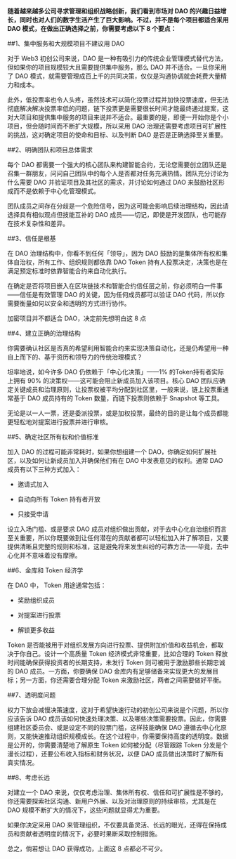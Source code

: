 **随着越来越多公司寻求管理和组织战略创新，我们看到市场对 DAO  的兴趣日益增长，同时也对人们的数字生活产生了巨大影响。不过，并不是每个项目都适合采用 DAO 模式，在做出正确选择之前，你需要考虑以下 8 个要点：**



##1、集中服务和大规模项目不建议用 DAO

对于 Web3 初创公司来说，DAO 是一种有吸引力的传统企业管理模式替代方法，但如果你的项目规模较大且需要提供集中服务，那么 DAO 并不适合。一旦你采用了 DAO 模式，就需要管理成百上千的共同决策，仅仅是沟通协调就会耗费大量精力和成本。

此外，低投票率也令人头疼，虽然技术可以简化投票过程并加快投票速度，但无法彻底解决解决投票率低的问题，链下投票更是需要很长时间才能最终通过提案，这对大项目和提供集中服务的项目来说并不适合。最重要的是，即便一开始你是个小项目，但会随时间而不断扩大规模，所以采用 DAO 治理还需要考虑项目可扩展性的挑战，这对确定项目的使命和目标、以及判断 DAO 是否是正确选择至关重要。


##2、明确团队和项目总体需求

每个 DAO 都需要一个强大的核心团队来构建智能合约，无论您需要创立团队还是召集一群朋友，问问自己团队中的每个人是否都对任务充满热情。团队充分讨论为什么需要 DAO 并验证项目及其社区的需求，并讨论如何通过 DAO 来鼓励社区形成而不是依赖于中心化管理模式。

团队成员之间存在分歧是一个危险信号，因为这可能会影响后续治理结构，因此请选择具有相似观点但技能互补的 DAO 成员——切记，即使是开发团队，也可能存在技术复杂性和差异。


##3、信任是根基

在 DAO 治理结构中，你看不到任何「领导」，因为 DAO 鼓励的是集体所有权和集体自治权，所有工作、组织规则都依靠 DAO Token 持有人投票决定，决策也是在满足预定标准时依靠智能合约来自动化执行。

在确定是否将项目嵌入在区块链技术和智能合约信任层之前，你必须明白一件事——信任是有效管理 DAO 的关键，因为任何成员都可以验证 DAO 代码，所以你需要衡量如何以安全和透明的方式进行协作。

加密项目并不都适合 DAO，决定前先想明白这 8 点

##4、建立正确的治理结构


你需要确认社区是否真的希望利用智能合约来实现决策自动化，还是仍希望用一种自上而下的、基于资历和领导力的传统治理模式？

坦率地说，如今许多 DAO 仍依赖于「中心化决策」——1% 的Token持有者实际上拥有 90% 的决策权——这可能会阻止新成员加入该项目。核心 DAO 团队应确定关键成员和治理原则，让投票权被平均分配到社区里，一般来说，链上投票重通常基于 DAO 成员持有的 Token 数量，而链下投票则依赖于 Snapshot 等工具。

无论是以一人一票，还是委派投票，或是加权投票，最终的目的是让每个成员都能更轻松地对提案进行投票并进行审核。



##5、确定社区所有权和价值标准

加入 DAO 的过程可能非常耗时，如果你想组建一个 DAO，你确定如何扩展社区，以及如何让新成员加入并确保他们有在 DAO 中发表意见的权利。通常 DAO 成员有以下三种方式加入：

* 邀请式加入

* 自动向所有 Token 持有者开放

* 只接受申请

设立入场门槛、或是要求 DAO 成员对组织做出贡献，对于去中心化自治组织而言至关重要，所以你既要做到让任何潜在的贡献者都可以轻松加入并了解项目，又要提供清晰且完整的规则和标准，这是避免将来发生纠纷的可靠方法——毕竟，去中心化并不意味着没有摩擦。


##6、金库和 Token 经济学

在 DAO 中， Token 用途通常包括：

* 奖励组织成员

* 对提案进行投票

* 解锁更多收益

Token 是否能被用于对组织发展方向进行投票、提供附加价值和收益机会，都取决于你自己。设计一个高质量 Token 经济模式非常重要，比如合理的 Token 释放时间能确保获得投资者的长期支持，未发行 Token 则可被用于激励那些长期忠诚的 DAO 成员。一方面，你要确保 DAO 金库内有足够储备来实现更大的发展目标；另一方面，你还需要合理分配 Token 来激励社区，两者之间需要做好平衡。

##7、透明度问题

权力下放会减慢决策速度，这对于希望快速行动的初创公司来说是个问题，所以你应该告诉 DAO 成员该如何快速处理决策、以及哪些决策需要投票。因此，你需要组建社区委员会、或是设定不同的投票门槛，这样技能确保 DAO 遵循去中心化原则，又能快速推动组织规模成长。在这个过程中，你需要保持高度的透明度。数据是公开的，你需要清楚地了解原生 Token 如何被分配（尽管跟踪 Token 分发是个漫长过程），还要公布收入指标和财务状况，以便 DAO 成员做出决策时了解所有真实情况。

##8、考虑长远

对建立一个 DAO 来说，仅仅考虑治理、集体所有权、信任和可扩展性是不够的，你还需要探索社区沟通、新用户外展、以及对治理原则的持续审核，尤其是在 DAO 规模不断扩大的情况下，这些问题就显得尤为重要。

如果你决定采用 DAO 来管理组织，不仅要具备灵活、长远的眼光，还得在保持成员和贡献者透明度的情况下，必要时果断采取控制措施。

总之，倘若想让 DAO 获得成功，上面这 8 点都必不可少。